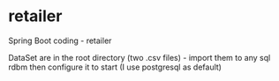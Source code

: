 # retailer
Spring Boot coding - retailer

DataSet are in the root directory (two .csv files) - import them to any sql rdbm then configure it to start (I use postgresql as default)
